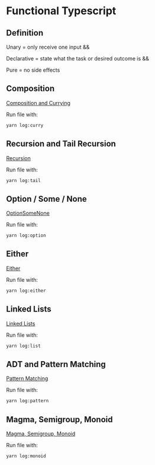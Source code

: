 # Functional Typescript

## Definition

Unary = only receive one input &&

Declarative = state what the task or desired outcome is &&

Pure = no side effects

## Composition

[Composition and Currying](./src/CompositionAndCurrying.ts)

Run file with:

```bash
yarn log:curry
```

## Recursion and Tail Recursion

[Recursion](./src/Recursion.ts)

Run file with:

```bash
yarn log:tail
```

## Option / Some / None

[OptionSomeNone](./src/OptionSomeNone.ts)

Run file with:

```bash
yarn log:option
```

## Either

[Either](./src/Either.ts)

Run file with:

```bash
yarn log:either
```

## Linked Lists

[Linked Lists](./src/LinkedLists.ts)

Run file with:

```bash
yarn log:list
```

## ADT and Pattern Matching

[Pattern Matching](./src/PatternMatching.ts)

Run file with:

```bash
yarn log:pattern
```

## Magma, Semigroup, Monoid

[Magma, Semigroup, Monoid](./src/MagmaSemiGroupMonoid.ts)

Run file with:

```bash
yarn log:monoid
```

